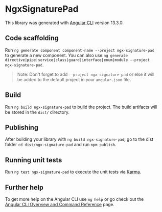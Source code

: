 # NgxSignaturePad

This library was generated with [Angular CLI](https://github.com/angular/angular-cli) version 13.3.0.

## Code scaffolding

Run `ng generate component component-name --project ngx-signature-pad` to generate a new component. You can also use `ng generate directive|pipe|service|class|guard|interface|enum|module --project ngx-signature-pad`.
> Note: Don't forget to add `--project ngx-signature-pad` or else it will be added to the default project in your `angular.json` file. 

## Build

Run `ng build ngx-signature-pad` to build the project. The build artifacts will be stored in the `dist/` directory.

## Publishing

After building your library with `ng build ngx-signature-pad`, go to the dist folder `cd dist/ngx-signature-pad` and run `npm publish`.

## Running unit tests

Run `ng test ngx-signature-pad` to execute the unit tests via [Karma](https://karma-runner.github.io).

## Further help

To get more help on the Angular CLI use `ng help` or go check out the [Angular CLI Overview and Command Reference](https://angular.io/cli) page.
